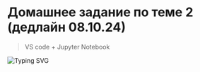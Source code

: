 # Домашнее задание по теме 2 (дедлайн 08.10.24)  
>VS code + Jupyter Notebook   


![Typing SVG](https://readme-typing-svg.herokuapp.com?color=%2336BCF7&lines=Computer+science+student)
